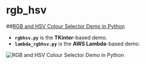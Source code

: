 rgb_hsv
=======

##[RGB and HSV Colour Selector Demo in Python](http://mikequentelsoftware.blogspot.ca/2012/12/rgb-hsv-colour-picker-demo-in-python.html)

* **`rgbhsv.py`** is the **TKinter**-based demo.
* **`lambda_rgbhsv.py`** is the **AWS Lambda**-based demo.

![RGB and HSV Colour Selector Demo in Python](http://2.bp.blogspot.com/-kTt_IGOpPl0/UL7hFqXYqVI/AAAAAAAAAMk/GLbY5EzM1QM/s1600/rgbhsv.py.png)
